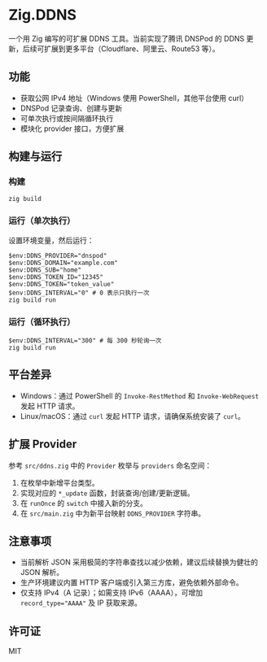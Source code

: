 # Zig.DDNS

一个用 Zig 编写的可扩展 DDNS 工具。当前实现了腾讯 DNSPod 的 DDNS 更新，后续可扩展到更多平台（Cloudflare、阿里云、Route53 等）。

## 功能

- 获取公网 IPv4 地址（Windows 使用 PowerShell，其他平台使用 curl）
- DNSPod 记录查询、创建与更新
- 可单次执行或按间隔循环执行
- 模块化 provider 接口，方便扩展

## 构建与运行

### 构建

```pwsh
zig build
```

### 运行（单次执行）

设置环境变量，然后运行：

```pwsh
$env:DDNS_PROVIDER="dnspod"
$env:DDNS_DOMAIN="example.com"
$env:DDNS_SUB="home"
$env:DDNS_TOKEN_ID="12345"
$env:DDNS_TOKEN="token_value"
$env:DDNS_INTERVAL="0" # 0 表示只执行一次
zig build run
```

### 运行（循环执行）

```pwsh
$env:DDNS_INTERVAL="300" # 每 300 秒轮询一次
zig build run
```

## 平台差异

- Windows：通过 PowerShell 的 `Invoke-RestMethod` 和 `Invoke-WebRequest` 发起 HTTP 请求。
- Linux/macOS：通过 `curl` 发起 HTTP 请求，请确保系统安装了 `curl`。

## 扩展 Provider

参考 `src/ddns.zig` 中的 `Provider` 枚举与 `providers` 命名空间：

1. 在枚举中新增平台类型。
2. 实现对应的 `*_update` 函数，封装查询/创建/更新逻辑。
3. 在 `runOnce` 的 `switch` 中接入新的分支。
4. 在 `src/main.zig` 中为新平台映射 `DDNS_PROVIDER` 字符串。

## 注意事项

- 当前解析 JSON 采用极简的字符串查找以减少依赖，建议后续替换为健壮的 JSON 解析。
- 生产环境建议内置 HTTP 客户端或引入第三方库，避免依赖外部命令。
- 仅支持 IPv4（A 记录）；如需支持 IPv6（AAAA），可增加 `record_type="AAAA"` 及 IP 获取来源。

## 许可证

MIT
